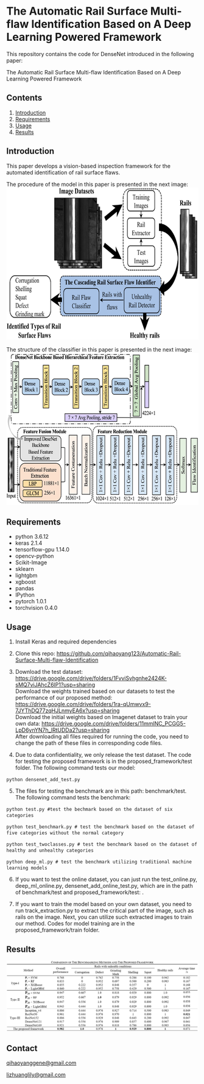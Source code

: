 # The Automatic Rail Surface Multi-flaw Identification Based on A Deep Learning Powered Framework

This repository contains the code for DenseNet introduced in the following paper:

The Automatic Rail Surface Multi-flaw Identification Based on A Deep Learning Powered Framework

## Contents
1. [Introduction](#introduction)
2. [Requirements](#requirements)
3. [Usage](#usage)
4. [Results](#results)

## Introduction
This paper develops a vision-based inspection framework for the automated identification of rail surface flaws.

The procedure of the model in this paper is presented in the next image:
<img src="https://github.com/qihaoyang123/Automatic-Rail-Surface-Multi-flaw-Identification/blob/main/images/procedure.jpg" width="600" height="400">

The structure of the classifier in this paper is presented in the next image:
<img src="https://github.com/qihaoyang123/Automatic-Rail-Surface-Multi-flaw-Identification/blob/main/images/structure.jpg" width="600" height="400">

## Requirements
* python 3.6.12
* keras 2.1.4
* tensorflow-gpu 1.14.0
* opencv-python
* Scikit-Image
* sklearn
* lightgbm
* xgboost
* pandas
* IPython
* pytorch 1.0.1
* torchvision 0.4.0

## Usage
1. Install Keras and required dependencies

2. Clone this repo: https://github.com/qihaoyang123/Automatic-Rail-Surface-Multi-flaw-Identification

3. Download the test dataset: https://drive.google.com/drive/folders/1FvviSvhgnhe2424K-sMQ7viJAhcZ6lP1?usp=sharing  
   Download the weights trained based on our datasets to test the performance of our proposed method: https://drive.google.com/drive/folders/1ra-qUmwvx9-7JYThDQ77zqHJLnmyEA6x?usp=sharing  
   Download the initial weights based on Imagenet dataset to train your own data: https://drive.google.com/drive/folders/11mmlNC_PCGG5-LpD6ynYN7h_lRtUDDa2?usp=sharing  
   After downloading all files required for running the code, you need to change the path of these files in corresponding code files. 
   
4. Due to data confidentiality, we only release the test dataset. The code for testing the proposed framework is in the proposed_framework/test folder. The following command tests our model:
	
```
python densenet_add_test.py
```

5. The files for testing the benchmark are in this path: benchmark/test.  
The following command tests the benchmark:
```
python test.py #test the bechmark based on the dataset of six categories
``` 
```
python test_benchmark.py # test the benchmark based on the dataset of five categories without the normal category
``` 
```
python test_twoclasses.py # test the benchmark based on the dataset of healthy and unhealthy categories
``` 
```
python deep_ml.py # test the benchmark utilizing traditional machine learning models
``` 

6. If you want to test the online dataset, you can just run the test_online.py, deep_ml_online.py, densenet_add_online_test.py, which are in the path of benchmark/test and proposed_framework/test: .

7. If you want to train the model based on your own dataset, you need to run track_extraction.py to extract the critical part of the image, such as rails on the image. Next, you can utilize such extracted images to train our method. Codes for model training are in the proposed_framework/train folder.

## Results

![image](https://github.com/qihaoyang123/Automatic-Rail-Surface-Multi-flaw-Identification/blob/main/images/result.png)

## Contact
qihaoyanggene@gmail.com

lizhuanglily@gmail.com

